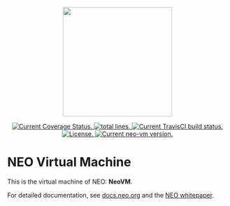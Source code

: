 <p align="center">
<img
    src="https://neo-cdn.azureedge.net/images/neo_logo.svg"
    width="250px">
</p>

<p align="center">
  <a href='https://coveralls.io/github/neo-project/neo-vm?branch=master'>
    <img src='https://codecov.io/github/neo-project/neo-vm/branch/master/graph/badge.svg' 
    alt='Current Coverage Status.' />
  </a>
  <a href="https://github.com/neo-project/neo-vm">
    <img src="https://tokei.rs/b1/github/neo-project/neo-vm?category=lines" alt="total lines.">
  </a>	
  <a href="https://travis-ci.com/neo-project/neo-vm">
    <img src="https://travis-ci.com/neo-project/neo-vm.svg?branch=master" alt="Current TravisCI build status.">
  </a>
  <a href="https://github.com/neo-project/neo-vm/blob/master/LICENSE">
    <img src="https://img.shields.io/badge/license-MIT-blue.svg" alt="License.">
  </a>
  <a href="https://github.com/neo-project/neo-vm/releases">
    <img src="https://badge.fury.io/gh/neo-project%2Fneo-vm.svg" alt="Current neo-vm version.">
  </a>
</p>

# NEO Virtual Machine

This is the virtual machine of NEO: **NeoVM**.

For detailed documentation, see [docs.neo.org](http://docs.neo.org/en-us/sc/introduction.html) and the [NEO whitepaper](http://docs.neo.org/en-us/index.html).

